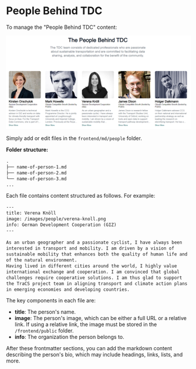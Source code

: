 # People Behind TDC

To manage the "People Behind TDC" content:

![Manage People](people.png)

Simply add or edit files in the `frontend/md/people` folder.

**Folder structure:**

```
.
├── name-of-person-1.md
├── name-of-person-2.md
└── name-of-person-3.md
...
```

Each file contains content structured as follows. For example:

```
---
title: Verena Knöll
image: /images/people/verena-knoll.png
info: German Development Cooperation (GIZ)
---

As an urban geographer and a passionate cyclist, I have always been interested in transport and mobility. I am driven by a vision of sustainable mobility that enhances both the quality of human life and of the natural environment.
Having lived in different cities around the world, I highly value international exchange and cooperation. I am convinced that global challenges require cooperative solutions. I am thus glad to support the TraCS project team in aligning transport and climate action plans in emerging economies and developing countries.
```

The key components in each file are:

- **title**: The person's name.
- **image**: The person's image, which can be either a full URL or a relative link. If using a relative link, the image must be stored in the `/frontend/public` folder.
- **info**: The organization the person belongs to.

After these frontmatter sections, you can add the markdown content describing the person's bio, which may include headings, links, lists, and more.

